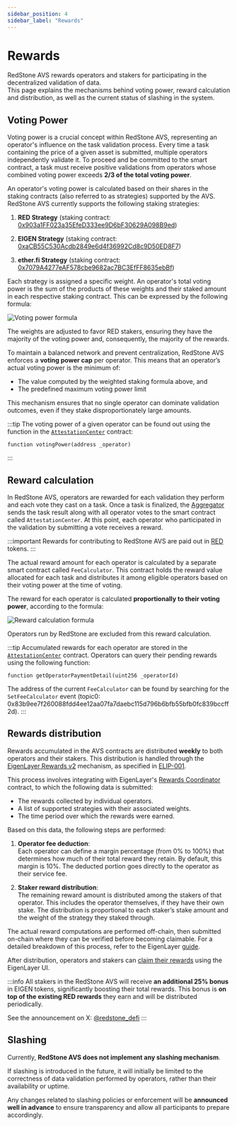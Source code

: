 ```yaml
---
sidebar_position: 4
sidebar_label: "Rewards"
---
```


# Rewards

RedStone AVS rewards operators and stakers for participating in the decentralized validation of data.  
This page explains the mechanisms behind voting power, reward calculation and distribution, as well as the current status of slashing in the system.

## Voting Power

Voting power is a crucial concept within RedStone AVS, representing an operator's influence on the task validation process.
Every time a task containing the price of a given asset is submitted, multiple operators independently validate it.
To proceed and be committed to the smart contract, a task must receive positive validations from operators whose combined voting power exceeds **2/3 of the total voting power**.

An operator's voting power is calculated based on their shares in the staking contracts (also referred to as strategies) supported by the AVS. RedStone AVS currently supports the following staking strategies:

1. **RED Strategy**
   (staking contract: [0x903a1FF023a35EfeD333ee9D6bF30629A098B9ed](https://etherscan.io/address/0x903a1FF023a35EFeD333ee9D6bF30629A098B9ed))

2. **EIGEN Strategy**
   (staking contract: [0xaCB55C530Acdb2849e6d4f36992Cd8c9D50ED8F7](https://etherscan.io/address/0xaCB55C530Acdb2849e6d4f36992Cd8c9D50ED8F7))

3. **ether.fi Strategy**
   (staking contract: [0x7079A4277eAF578cbe9682ac7BC3EfFF8635ebBf](https://etherscan.io/address/0x7079A4277eAF578cbe9682ac7BC3EfFF8635ebBf))

Each strategy is assigned a specific weight.
An operator's total voting power is the sum of the products of these weights and their staked amount in each respective staking contract.
This can be expressed by the following formula:

<div style={{"text-align": "center"}}>
<img src="/img/avs-voting-power.svg" alt="Voting power formula"></img>
</div>

The weights are adjusted to favor RED stakers, ensuring they have the majority of the voting power and, consequently, the majority of the rewards.

To maintain a balanced network and prevent centralization, RedStone AVS enforces a **voting power cap** per operator. This means that an operator’s actual voting power is the minimum of:

- The value computed by the weighted staking formula above, and
- The predefined maximum voting power limit

This mechanism ensures that no single operator can dominate validation outcomes, even if they stake disproportionately large amounts.

:::tip
The voting power of a given operator can be found out using the function in the [`AttestationCenter`](/docs/avs/service-components#smart-contracts) contract:

```solidity
function votingPower(address _operator)
```

:::

## Reward calculation

In RedStone AVS, operators are rewarded for each validation they perform and each vote they cast on a task.
Once a task is finalized, the [Aggregator](/docs/avs/service-components#aggregator) sends the task result along with all operator votes to the smart contract called `AttestationCenter`.
At this point, each operator who participated in the validation by submitting a vote receives a reward.

:::important
Rewards for contributing to RedStone AVS are paid out in [RED](https://etherscan.io/address/0xc43c6bfeda065fe2c4c11765bf838789bd0bb5de) tokens.
:::

The actual reward amount for each operator is calculated by a separate smart contract called `FeeCalculator`.
This contract holds the reward value allocated for each task and distributes it among eligible operators based on their voting power at the time of voting.

The reward for each operator is calculated **proportionally to their voting power**, according to the formula:

<div style={{"text-align": "center"}}>
<img src="/img/avs-reward-calculation.svg" alt="Reward calculation formula"></img>
</div>

Operators run by RedStone are excluded from this reward calculation.

:::tip
Accumulated rewards for each operator are stored in the [`AttestationCenter`](/docs/avs/service-components#smart-contracts) contract. Operators can query their pending rewards using the following function:

```solidity
function getOperatorPaymentDetail(uint256 _operatorId)
```

The address of the current `FeeCalculator` can be found by searching for the `SetFeeCalculator` event (topic0: 0x83b9ee7f260088fdd4ee12aa07fa7daebc115d796b6bfb55bfb0fc839bccff2d).
:::

## Rewards distribution

Rewards accumulated in the AVS contracts are distributed **weekly** to both operators and their stakers.
This distribution is handled through the [EigenLayer Rewards v2](https://docs.eigenlayer.xyz/eigenlayer/concepts/rewards/rewards-concept) mechanism, as specified in [ELIP-001](https://github.com/eigenfoundation/ELIPs/blob/main/ELIPs/ELIP-001.md).

This process involves integrating with EigenLayer's [Rewards Coordinator](https://github.com/Layr-Labs/eigenlayer-contracts/blob/main/docs/core/RewardsCoordinator.md) contract, to which the following data is submitted:

- The rewards collected by individual operators.
- A list of supported strategies with their associated weights.
- The time period over which the rewards were earned.

Based on this data, the following steps are performed:

1. **Operator fee deduction**:  
   Each operator can define a margin percentage (from 0% to 100%) that determines how much of their total reward they retain. By default, this margin is 10%. The deducted portion goes directly to the operator as their service fee.

2. **Staker reward distribution**:  
   The remaining reward amount is distributed among the stakers of that operator. This includes the operator themselves, if they have their own stake. The distribution is proportional to each staker’s stake amount and the weight of the strategy they staked through.

The actual reward computations are performed off-chain, then submitted on-chain where they can be verified before becoming claimable. For a detailed breakdown of this process, refer to the EigenLayer [guide](https://docs.eigenlayer.xyz/developers/HowTo/build/submit-rewards-submissions).

After distribution, operators and stakers can [claim their rewards](https://docs.eigenlayer.xyz/restakers/restaking-guides/claim-rewards-app) using the EigenLayer UI.

:::info
All stakers in the RedStone AVS will receive **an additional 25% bonus** in EIGEN tokens, significantly boosting their total rewards. This bonus is **on top of the existing RED rewards** they earn and will be distributed periodically.

See the announcement on X: [@redstone_defi](https://x.com/redstone_defi/status/1899779757853782371)
:::

## Slashing

Currently, **RedStone AVS does not implement any slashing mechanism**.

If slashing is introduced in the future, it will initially be limited to the correctness of data validation performed by operators, rather than their availability or uptime.

Any changes related to slashing policies or enforcement will be **announced well in advance** to ensure transparency and allow all participants to prepare accordingly.
